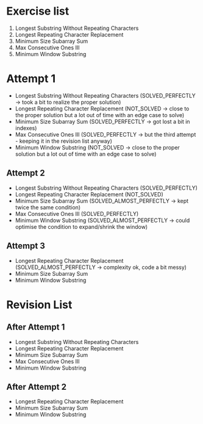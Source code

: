 # Exercise list
1. Longest Substring Without Repeating Characters
2. Longest Repeating Character Replacement
3. Minimum Size Subarray Sum
4. Max Consecutive Ones III
5. Minimum Window Substring

# Attempt 1
* Longest Substring Without Repeating Characters (SOLVED_PERFECTLY -> took a bit to realize the proper solution)
* Longest Repeating Character Replacement (NOT_SOLVED -> close to the proper solution but a lot out of time with an edge case to solve)
* Minimum Size Subarray Sum (SOLVED_PERFECTLY -> got lost a bit in indexes)
* Max Consecutive Ones III (SOLVED_PERFECTLY -> but the third attempt - keeping it in the revision list anyway)
* Minimum Window Substring (NOT_SOLVED -> close to the proper solution but a lot out of time with an edge case to solve)

## Attempt 2
* Longest Substring Without Repeating Characters (SOLVED_PERFECTLY)
* Longest Repeating Character Replacement (NOT_SOLVED)
* Minimum Size Subarray Sum (SOLVED_ALMOST_PERFECTLY -> kept twice the same condition)
* Max Consecutive Ones III (SOLVED_PERFECTLY)
* Minimum Window Substring (SOLVED_ALMOST_PERFECTLY -> could optimise the condition to expand/shrink the window)


## Attempt 3
* Longest Repeating Character Replacement (SOLVED_ALMOST_PERFECTLY -> complexity ok, code a bit messy)
* Minimum Size Subarray Sum
* Minimum Window Substring

# Revision List
## After Attempt 1
* Longest Substring Without Repeating Characters
* Longest Repeating Character Replacement
* Minimum Size Subarray Sum
* Max Consecutive Ones III
* Minimum Window Substring

## After Attempt 2
* Longest Repeating Character Replacement
* Minimum Size Subarray Sum
* Minimum Window Substring
